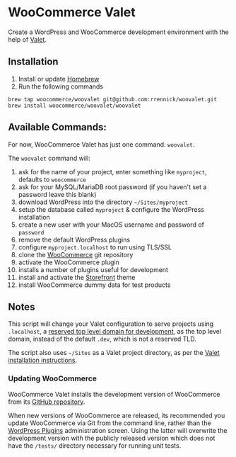 # WooCommerce Valet

Create a WordPress and WooCommerce development environment with the help of [Valet](https://laravel.com/docs/5.2/valet).

## Installation

1. Install or update [Homebrew](http://brew.sh/)
1. Run the following commands

```shell
brew tap woocommerce/woovalet git@github.com:rrennick/woovalet.git
brew install woocommerce/woovalet/woovalet
```

## Available Commands:

For now, WooCommerce Valet has just one command: `woovalet`.

The `woovalet` command will:

1. ask for the name of your project, enter something like `myproject`, defaults to `woocommerce`
1. ask for your MySQL/MariaDB root password (if you haven't set a password leave this blank)
1. download WordPress into the directory `~/Sites/myproject`
1. setup the database called `myproject` & configure the WordPress installation
1. create a new user with your MacOS username and password of `password`
1. remove the default WordPress plugins
1. configure `myproject.localhost` to run using TLS/SSL
1. clone the [WooCommerce](http://github.com/woocommerce/woocommerce/) git repository
1. activate the WooCommerce plugin
1. installs a number of plugins useful for development
1. install and activate the [Storefront](https://www.woothemes.com/storefront/) theme
1. install WooCommerce dummy data for test products

## Notes

This script will change your Valet configuration to serve projects using `.localhost`, a [reserved top level domain for development](https://iyware.com/dont-use-dev-for-development/), as the top level domain, instead of the default `.dev`, which is not a reserved TLD.

The script also uses `~/Sites` as a Valet project directory, as per the [Valet installation instructions](https://laravel.com/docs/5.2/valet#installation).

### Updating WooCommerce

WooCommerce Valet installs the development version of WooCommerce from its [GitHub repository](http://github.com/woocommerce/woocommerce/).

When new versions of WooCommerce are released, its recommended you update WooCommerce via Git from the command line, rather than the [WordPress Plugins](https://codex.wordpress.org/Managing_Plugins#Installing_Plugins) administration screen. Using the latter will overwrite the development version with the publicly released version which does not have the `/tests/` directory necessary for running unit tests.
